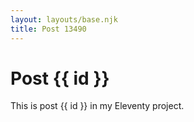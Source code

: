 ```yaml
---
layout: layouts/base.njk
title: Post 13490
---
```


# Post {{ id }}

This is post {{ id }} in my Eleventy project.
